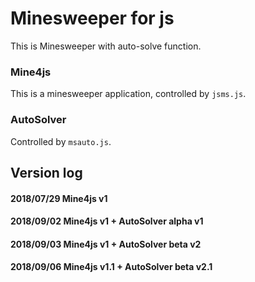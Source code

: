 # Minesweeper for js
This is Minesweeper with auto-solve function.

### Mine4js
This is a minesweeper application, controlled by `jsms.js`.

### AutoSolver
Controlled by `msauto.js`.

## Version log
#### 2018/07/29 Mine4js v1 
#### 2018/09/02 Mine4js v1 + AutoSolver alpha v1
#### 2018/09/03 Mine4js v1 + AutoSolver beta v2
#### 2018/09/06 Mine4js v1.1 + AutoSolver beta v2.1